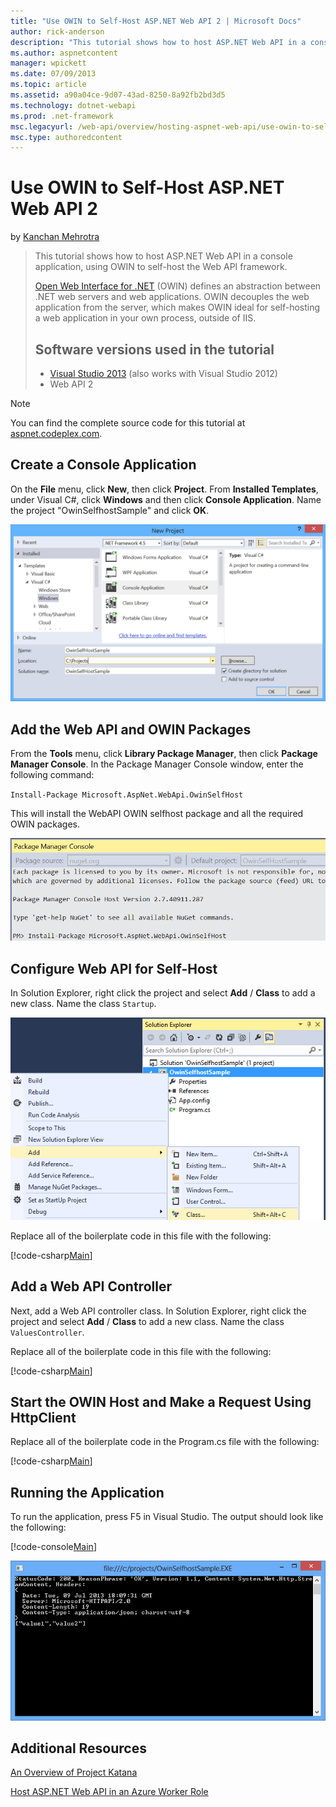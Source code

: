 ```yaml
---
title: "Use OWIN to Self-Host ASP.NET Web API 2 | Microsoft Docs"
author: rick-anderson
description: "This tutorial shows how to host ASP.NET Web API in a console application, using OWIN to self-host the Web API framework. Open Web Interface for .NET (OWIN) d..."
ms.author: aspnetcontent
manager: wpickett
ms.date: 07/09/2013
ms.topic: article
ms.assetid: a90a04ce-9d07-43ad-8250-8a92fb2bd3d5
ms.technology: dotnet-webapi
ms.prod: .net-framework
msc.legacyurl: /web-api/overview/hosting-aspnet-web-api/use-owin-to-self-host-web-api
msc.type: authoredcontent
---
```

Use OWIN to Self-Host ASP.NET Web API 2
====================
by [Kanchan Mehrotra](https://twitter.com/kanchanmeh)

> This tutorial shows how to host ASP.NET Web API in a console application, using OWIN to self-host the Web API framework.
> 
> [Open Web Interface for .NET](http://owin.org) (OWIN) defines an abstraction between .NET web servers and web applications. OWIN decouples the web application from the server, which makes OWIN ideal for self-hosting a web application in your own process, outside of IIS.
> 
> ## Software versions used in the tutorial
> 
> 
> - [Visual Studio 2013](https://www.microsoft.com/visualstudio/eng/2013-downloads) (also works with Visual Studio 2012)
> - Web API 2


> [!NOTE]
> You can find the complete source code for this tutorial at [aspnet.codeplex.com](https://aspnet.codeplex.com/SourceControl/latest#Samples/WebApi/OwinSelfhostSample/ReadMe.txt).


## Create a Console Application

On the **File** menu, click **New**, then click **Project**. From **Installed Templates**, under Visual C#, click **Windows** and then click **Console Application**. Name the project "OwinSelfhostSample" and click **OK**.

[![](use-owin-to-self-host-web-api/_static/image2.png)](use-owin-to-self-host-web-api/_static/image1.png)

## Add the Web API and OWIN Packages

From the **Tools** menu, click **Library Package Manager**, then click **Package Manager Console**. In the Package Manager Console window, enter the following command:

`Install-Package Microsoft.AspNet.WebApi.OwinSelfHost`

This will install the WebAPI OWIN selfhost package and all the required OWIN packages.

[![](use-owin-to-self-host-web-api/_static/image4.png)](use-owin-to-self-host-web-api/_static/image3.png)

## Configure Web API for Self-Host

In Solution Explorer, right click the project and select **Add** / **Class** to add a new class. Name the class `Startup`.

![](use-owin-to-self-host-web-api/_static/image5.png)

Replace all of the boilerplate code in this file with the following:

[!code-csharp[Main](use-owin-to-self-host-web-api/samples/sample1.cs)]

## Add a Web API Controller

Next, add a Web API controller class. In Solution Explorer, right click the project and select **Add** / **Class** to add a new class. Name the class `ValuesController`.

Replace all of the boilerplate code in this file with the following:

[!code-csharp[Main](use-owin-to-self-host-web-api/samples/sample2.cs)]

## Start the OWIN Host and Make a Request Using HttpClient

Replace all of the boilerplate code in the Program.cs file with the following:

[!code-csharp[Main](use-owin-to-self-host-web-api/samples/sample3.cs)]

## Running the Application

To run the application, press F5 in Visual Studio. The output should look like the following:

[!code-console[Main](use-owin-to-self-host-web-api/samples/sample4.cmd)]

![](use-owin-to-self-host-web-api/_static/image6.png)

## Additional Resources

[An Overview of Project Katana](../../../aspnet/overview/owin-and-katana/an-overview-of-project-katana.md)

[Host ASP.NET Web API in an Azure Worker Role](host-aspnet-web-api-in-an-azure-worker-role.md)